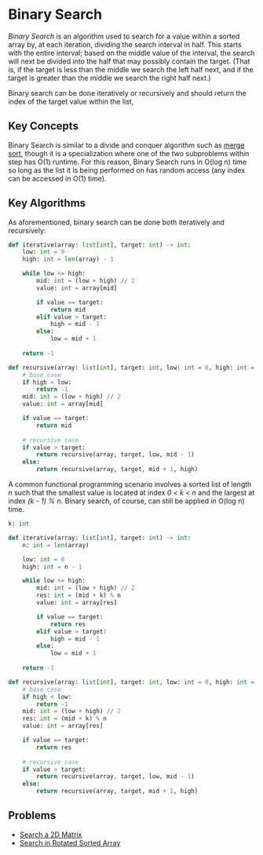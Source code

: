 # Binary Search

*Binary Search* is an algorithm used to search for a value within a sorted array by, at each iteration, dividing the search interval in half. This starts with the entire interval; based on the middle value of the interval, the search will next be divided into the half that may possibly contain the target. (That is, if the target is less than the middle we search the left half next, and if the target is greater than the middle we search the right half next.)

Binary search can be done iteratively or recursively and should return the index of the target value within the list, 

## Key Concepts

Binary Search is similar to a divide and conquer algorithm such as [merge sort](./1-ArraysHashing.md), though it is a specialization where one of the two subproblems within step has O(1) runtime. For this reason, Binary Search runs in O(log n) time so long as the list it is being performed on has random access (any index can be accessed in O(1) time).

## Key Algorithms

As aforementioned, binary search can be done both iteratively and recursively:

```python
def iterative(array: list[int], target: int) -> int:
    low: int = 0
    high: int = len(array) - 1

    while low <= high:
        mid: int = (low + high) // 2
        value: int = array[mid]

        if value == target:
            return mid
        elif value > target:
            high = mid - 1
        else:
            low = mid + 1
    
    return -1

def recursive(array: list[int], target: int, low: int = 0, high: int = len(array) - 1) -> int:
    # base case
    if high < low:
        return -1
    mid: int = (low + high) // 2
    value: int = array[mid]

    if value == target:
        return mid
    
    # recursive case
    if value > target:
        return recursive(array, target, low, mid - 1)
    else:
        return recursive(array, target, mid + 1, high)
```

A common functional programming scenario involves a sorted list of length *n* such that the smallest value is located at index *0 < k < n* and the largest at index *(k - 1) % n*. Binary search, of course, can still be applied in O(log n) time.

```python
k: int

def iterative(array: list[int], target: int) -> int:
    n: int = len(array)

    low: int = 0
    high: int = n - 1

    while low <= high:
        mid: int = (low + high) // 2
        res: int = (mid + k) % n
        value: int = array[res]

        if value == target:
            return res
        elif value > target:
            high = mid - 1
        else:
            low = mid + 1
    
    return -1

def recursive(array: list[int], target: int, low: int = 0, high: int = len(array) - 1) -> int:
    # base case
    if high < low:
        return -1
    mid: int = (low + high) // 2
    res: int = (mid + k) % n
    value: int = array[res]

    if value == target:
        return res
    
    # recursive case
    if value > target:
        return recursive(array, target, low, mid - 1)
    else:
        return recursive(array, target, mid + 1, high)
```

## Problems

* [Search a 2D Matrix](../code/74-Search2DMatrix.md)
* [Search in Rotated Sorted Array](../code/33-SearchRotatedSortedArray.md)

